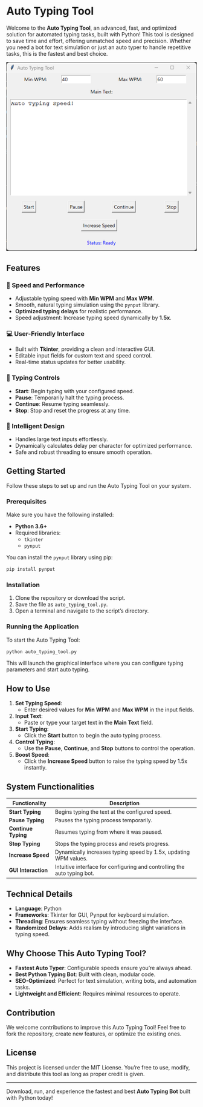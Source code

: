 # Auto Typing Tool

Welcome to the **Auto Typing Tool**, an advanced, fast, and optimized solution for automated typing tasks, built with Python! This tool is designed to save time and effort, offering unmatched speed and precision. Whether you need a bot for text simulation or just an auto typer to handle repetitive tasks, this is the fastest and best choice.

![Auto Typing GUI Screenshot](auto-typer-screen.png)

## Features

### 🚀 Speed and Performance
- Adjustable typing speed with **Min WPM** and **Max WPM**.
- Smooth, natural typing simulation using the `pynput` library.
- **Optimized typing delays** for realistic performance.
- Speed adjustment: Increase typing speed dynamically by **1.5x**.

### 💻 User-Friendly Interface
- Built with **Tkinter**, providing a clean and interactive GUI.
- Editable input fields for custom text and speed control.
- Real-time status updates for better usability.

### 🔄 Typing Controls
- **Start**: Begin typing with your configured speed.
- **Pause**: Temporarily halt the typing process.
- **Continue**: Resume typing seamlessly.
- **Stop**: Stop and reset the progress at any time.

### 🧠 Intelligent Design
- Handles large text inputs effortlessly.
- Dynamically calculates delay per character for optimized performance.
- Safe and robust threading to ensure smooth operation.

## Getting Started

Follow these steps to set up and run the Auto Typing Tool on your system.

### Prerequisites
Make sure you have the following installed:
- **Python 3.6+**
- Required libraries:
  - `tkinter`
  - `pynput`

You can install the `pynput` library using pip:
```bash
pip install pynput
```

### Installation
1. Clone the repository or download the script.
2. Save the file as `auto_typing_tool.py`.
3. Open a terminal and navigate to the script’s directory.

### Running the Application
To start the Auto Typing Tool:
```bash
python auto_typing_tool.py
```
This will launch the graphical interface where you can configure typing parameters and start auto typing.

## How to Use

1. **Set Typing Speed**:
   - Enter desired values for **Min WPM** and **Max WPM** in the input fields.
2. **Input Text**:
   - Paste or type your target text in the **Main Text** field.
3. **Start Typing**:
   - Click the **Start** button to begin the auto typing process.
4. **Control Typing**:
   - Use the **Pause**, **Continue**, and **Stop** buttons to control the operation.
5. **Boost Speed**:
   - Click the **Increase Speed** button to raise the typing speed by 1.5x instantly.

## System Functionalities

| Functionality         | Description                                                                 |
|-----------------------|-----------------------------------------------------------------------------|
| **Start Typing**      | Begins typing the text at the configured speed.                            |
| **Pause Typing**      | Pauses the typing process temporarily.                                     |
| **Continue Typing**   | Resumes typing from where it was paused.                                   |
| **Stop Typing**       | Stops the typing process and resets progress.                              |
| **Increase Speed**    | Dynamically increases typing speed by 1.5x, updating WPM values.           |
| **GUI Interaction**   | Intuitive interface for configuring and controlling the auto typing bot.   |

## Technical Details

- **Language**: Python
- **Frameworks**: Tkinter for GUI, Pynput for keyboard simulation.
- **Threading**: Ensures seamless typing without freezing the interface.
- **Randomized Delays**: Adds realism by introducing slight variations in typing speed.

## Why Choose This Auto Typing Tool?

- **Fastest Auto Typer**: Configurable speeds ensure you’re always ahead.
- **Best Python Typing Bot**: Built with clean, modular code.
- **SEO-Optimized**: Perfect for text simulation, writing bots, and automation tasks.
- **Lightweight and Efficient**: Requires minimal resources to operate.

## Contribution

We welcome contributions to improve this Auto Typing Tool! Feel free to fork the repository, create new features, or optimize the existing ones.

## License
This project is licensed under the MIT License. You’re free to use, modify, and distribute this tool as long as proper credit is given.

---

Download, run, and experience the fastest and best **Auto Typing Bot** built with Python today!

